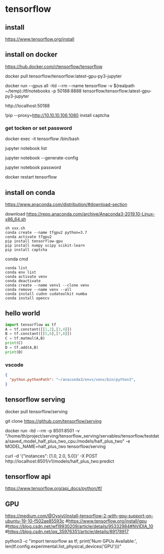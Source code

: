 # tensorflow 

## install
https://www.tensorflow.org/install

## install on docker 
https://hub.docker.com/r/tensorflow/tensorflow

docker pull tensorflow/tensorflow:latest-gpu-py3-jupyter

docker run --gpus all -itd --rm --name tensorflow  -v $(realpath ~/temp):/tf/notebooks -p 50188:8888 tensorflow/tensorflow:latest-gpu-py3-jupyter

http://localhost:50188

!pip --proxy=http://10.10.10.106:1080 install captcha

### get tocken or set password
docker exec -it tensorflow /bin/bash

jupyter notebook list

jupyter notebook --generate-config

jupyter notebook password

docker restart tensorflow

## install on conda
https://www.anaconda.com/distribution/#download-section

download https://repo.anaconda.com/archive/Anaconda3-2019.10-Linux-x86_64.sh
```
sh xxx.sh
conda create --name tfgpu2 python=3.7
conda activate tfgpu2
pip install tensorflow-gpu
pip install numpy scipy scikit-learn 
pip install captcha
```

conda cmd
```
conda list
conda env list
conda activate venv
conda deactivate 
conda create --name venv1 --clone venv
conda remove --name venv --all
conda install cudnn cudatoolkit numba
conda install opencv 
```

## hello world
```python
import tensorflow as tf
A = tf.constant([[1,2],[3,4]])
B = tf.constant([[5,6],[7,8]])
C = tf.matmul(A,B)
print(C)
D = tf.add(A,B)
print(D)
```

### vscode 
``` json
{
  "python.pythonPath": "~/anaconda3/envs/venv/bin/python3",
}
```

## 

## tensorflow serving
docker pull tensorflow/serving

git clone https://github.com/tensorflow/serving

docker run -itd --rm -p 8501:8501  -v "/home/th/project/serving/tensorflow_serving/servables/tensorflow/testdata/saved_model_half_plus_two_cpu:/models/half_plus_two"   -e MODEL_NAME=half_plus_two   tensorflow/serving

curl -d '{"instances": [1.0, 2.0, 5.0]}'  -X POST http://localhost:8501/v1/models/half_plus_two:predict

## tensorflow api
https://www.tensorflow.org/api_docs/python/tf/

## GPU
https://medium.com/@Oysiyl/install-tensorflow-2-with-gpu-support-on-ubuntu-19-10-f502ae85593c
#https://www.tensorflow.org/install/gpu
#https://blog.csdn.net/wf19930209/article/details/95332984#NVIDIA_10
#https://blog.csdn.net/qq_35976351/article/details/89178917

python3 -c "import tensorflow as tf; print('Num GPUs Available:', len(tf.config.experimental.list_physical_devices('GPU')))"
